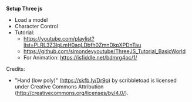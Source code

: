 

__Setup Three js__
- Load a model
- Character Control
- Tutorial: 
  - https://youtube.com/playlist?list=PLRL3Z3lpLmH0aqLDbfh0ZmnDkpXPDnTau 
  - https://github.com/simondevyoutube/ThreeJS_Tutorial_BasicWorld
  - For Animation: https://jsfiddle.net/bdmrg4oc/1/ 

Credits:
- "Hand (low poly)" (https://skfb.ly/Dr9p) by scribbletoad is licensed under Creative Commons Attribution (http://creativecommons.org/licenses/by/4.0/).